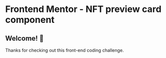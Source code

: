 # Frontend Mentor - NFT preview card component

## Welcome! 👋

Thanks for checking out this front-end coding challenge.
